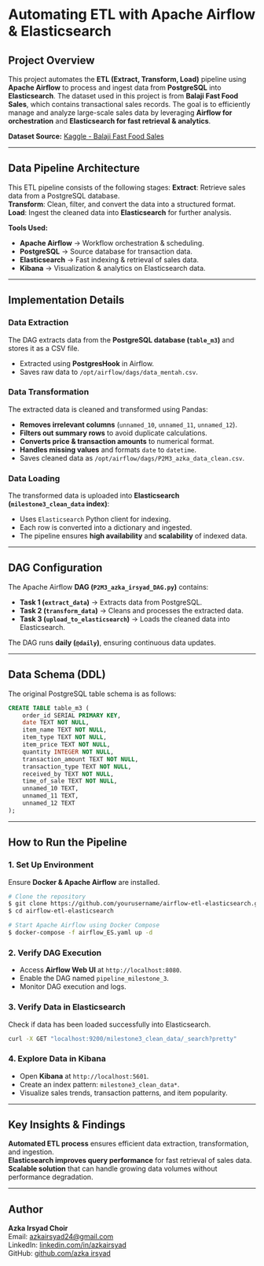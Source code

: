 # Automating ETL with Apache Airflow & Elasticsearch

## Project Overview
This project automates the **ETL (Extract, Transform, Load)** pipeline using **Apache Airflow** to process and ingest data from **PostgreSQL** into **Elasticsearch**. The dataset used in this project is from **Balaji Fast Food Sales**, which contains transactional sales records. The goal is to efficiently manage and analyze large-scale sales data by leveraging **Airflow for orchestration** and **Elasticsearch for fast retrieval & analytics**.

**Dataset Source:** [Kaggle - Balaji Fast Food Sales](https://www.kaggle.com/datasets/ahmedhalimo/balaji-fast-food-sales)

---
## Data Pipeline Architecture
This ETL pipeline consists of the following stages:
**Extract**: Retrieve sales data from a PostgreSQL database.  
**Transform**: Clean, filter, and convert the data into a structured format.  
**Load**: Ingest the cleaned data into **Elasticsearch** for further analysis.  

**Tools Used:**
- **Apache Airflow** → Workflow orchestration & scheduling.
- **PostgreSQL** → Source database for transaction data.
- **Elasticsearch** → Fast indexing & retrieval of sales data.
- **Kibana** → Visualization & analytics on Elasticsearch data.

---
## Implementation Details
### Data Extraction
The DAG extracts data from the **PostgreSQL database (`table_m3`)** and stores it as a CSV file.
- Extracted using **PostgresHook** in Airflow.
- Saves raw data to `/opt/airflow/dags/data_mentah.csv`.

### Data Transformation
The extracted data is cleaned and transformed using Pandas:
- **Removes irrelevant columns** (`unnamed_10`, `unnamed_11`, `unnamed_12`).
- **Filters out summary rows** to avoid duplicate calculations.
- **Converts price & transaction amounts** to numerical format.
- **Handles missing values** and formats `date` to `datetime`.
- Saves cleaned data as `/opt/airflow/dags/P2M3_azka_data_clean.csv`.

### Data Loading
The transformed data is uploaded into **Elasticsearch (`milestone3_clean_data` index)**:
- Uses `Elasticsearch` Python client for indexing.
- Each row is converted into a dictionary and ingested.
- The pipeline ensures **high availability** and **scalability** of indexed data.

---
## DAG Configuration
The Apache Airflow **DAG (`P2M3_azka_irsyad_DAG.py`)** contains:
- **Task 1 (`extract_data`)** → Extracts data from PostgreSQL.
- **Task 2 (`transform_data`)** → Cleans and processes the extracted data.
- **Task 3 (`upload_to_elasticsearch`)** → Loads the cleaned data into Elasticsearch.

The DAG runs **daily (`@daily`)**, ensuring continuous data updates.

---
## Data Schema (DDL)
The original PostgreSQL table schema is as follows:
```sql
CREATE TABLE table_m3 (
    order_id SERIAL PRIMARY KEY,
    date TEXT NOT NULL,
    item_name TEXT NOT NULL,
    item_type TEXT NOT NULL,
    item_price TEXT NOT NULL,  
    quantity INTEGER NOT NULL,
    transaction_amount TEXT NOT NULL, 
    transaction_type TEXT NOT NULL,
    received_by TEXT NOT NULL,
    time_of_sale TEXT NOT NULL,
    unnamed_10 TEXT,  
    unnamed_11 TEXT,  
    unnamed_12 TEXT   
);
```

---
## How to Run the Pipeline
### 1. Set Up Environment
Ensure **Docker & Apache Airflow** are installed.
```bash
# Clone the repository
$ git clone https://github.com/yourusername/airflow-etl-elasticsearch.git
$ cd airflow-etl-elasticsearch

# Start Apache Airflow using Docker Compose
$ docker-compose -f airflow_ES.yaml up -d
```

### 2. Verify DAG Execution
- Access **Airflow Web UI** at `http://localhost:8080`.
- Enable the DAG named `pipeline_milestone_3`.
- Monitor DAG execution and logs.

### 3. Verify Data in Elasticsearch
Check if data has been loaded successfully into Elasticsearch.
```bash
curl -X GET "localhost:9200/milestone3_clean_data/_search?pretty"
```

### 4. Explore Data in Kibana
- Open **Kibana** at `http://localhost:5601`.
- Create an index pattern: `milestone3_clean_data*`.
- Visualize sales trends, transaction patterns, and item popularity.

---
## Key Insights & Findings
**Automated ETL process** ensures efficient data extraction, transformation, and ingestion.  
**Elasticsearch improves query performance** for fast retrieval of sales data.  
**Scalable solution** that can handle growing data volumes without performance degradation.  

---
## Author
**Azka Irsyad Choir**  
Email: [azkairsyad24@gmail.com](mailto:azkairsyad24@gmail.com)  
LinkedIn: [linkedin.com/in/azkairsyad](https://www.linkedin.com/in/azka-irsyad-aa2509191/)  
GitHub: [github.com/azka irsyad](https://github.com/Azka24-ui) 

